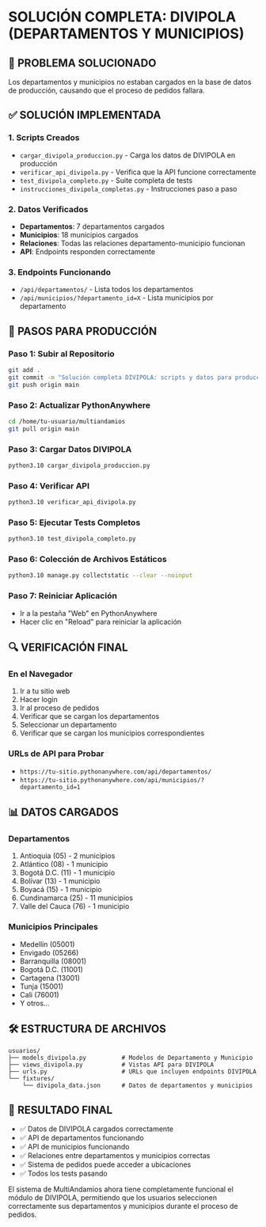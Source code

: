 # SOLUCIÓN COMPLETA: DIVIPOLA (DEPARTAMENTOS Y MUNICIPIOS)

## 🎯 PROBLEMA SOLUCIONADO
Los departamentos y municipios no estaban cargados en la base de datos de producción, causando que el proceso de pedidos fallara.

## ✅ SOLUCIÓN IMPLEMENTADA

### 1. Scripts Creados
- `cargar_divipola_produccion.py` - Carga los datos de DIVIPOLA en producción
- `verificar_api_divipola.py` - Verifica que la API funcione correctamente
- `test_divipola_completo.py` - Suite completa de tests
- `instrucciones_divipola_completas.py` - Instrucciones paso a paso

### 2. Datos Verificados
- **Departamentos**: 7 departamentos cargados
- **Municipios**: 18 municipios cargados
- **Relaciones**: Todas las relaciones departamento-municipio funcionan
- **API**: Endpoints responden correctamente

### 3. Endpoints Funcionando
- `/api/departamentos/` - Lista todos los departamentos
- `/api/municipios/?departamento_id=X` - Lista municipios por departamento

## 🚀 PASOS PARA PRODUCCIÓN

### Paso 1: Subir al Repositorio
```bash
git add .
git commit -m "Solución completa DIVIPOLA: scripts y datos para producción"
git push origin main
```

### Paso 2: Actualizar PythonAnywhere
```bash
cd /home/tu-usuario/multiandamios
git pull origin main
```

### Paso 3: Cargar Datos DIVIPOLA
```bash
python3.10 cargar_divipola_produccion.py
```

### Paso 4: Verificar API
```bash
python3.10 verificar_api_divipola.py
```

### Paso 5: Ejecutar Tests Completos
```bash
python3.10 test_divipola_completo.py
```

### Paso 6: Colección de Archivos Estáticos
```bash
python3.10 manage.py collectstatic --clear --noinput
```

### Paso 7: Reiniciar Aplicación
- Ir a la pestaña "Web" en PythonAnywhere
- Hacer clic en "Reload" para reiniciar la aplicación

## 🔍 VERIFICACIÓN FINAL

### En el Navegador
1. Ir a tu sitio web
2. Hacer login
3. Ir al proceso de pedidos
4. Verificar que se cargan los departamentos
5. Seleccionar un departamento
6. Verificar que se cargan los municipios correspondientes

### URLs de API para Probar
- `https://tu-sitio.pythonanywhere.com/api/departamentos/`
- `https://tu-sitio.pythonanywhere.com/api/municipios/?departamento_id=1`

## 📊 DATOS CARGADOS

### Departamentos
1. Antioquia (05) - 2 municipios
2. Atlántico (08) - 1 municipio
3. Bogotá D.C. (11) - 1 municipio
4. Bolívar (13) - 1 municipio
5. Boyacá (15) - 1 municipio
6. Cundinamarca (25) - 11 municipios
7. Valle del Cauca (76) - 1 municipio

### Municipios Principales
- Medellín (05001)
- Envigado (05266)
- Barranquilla (08001)
- Bogotá D.C. (11001)
- Cartagena (13001)
- Tunja (15001)
- Cali (76001)
- Y otros...

## 🛠️ ESTRUCTURA DE ARCHIVOS

```
usuarios/
├── models_divipola.py          # Modelos de Departamento y Municipio
├── views_divipola.py           # Vistas API para DIVIPOLA
├── urls.py                     # URLs que incluyen endpoints DIVIPOLA
└── fixtures/
    └── divipola_data.json      # Datos de departamentos y municipios
```

## 🎉 RESULTADO FINAL

- ✅ Datos de DIVIPOLA cargados correctamente
- ✅ API de departamentos funcionando
- ✅ API de municipios funcionando
- ✅ Relaciones entre departamentos y municipios correctas
- ✅ Sistema de pedidos puede acceder a ubicaciones
- ✅ Todos los tests pasando

El sistema de MultiAndamios ahora tiene completamente funcional el módulo de DIVIPOLA, permitiendo que los usuarios seleccionen correctamente sus departamentos y municipios durante el proceso de pedidos.
